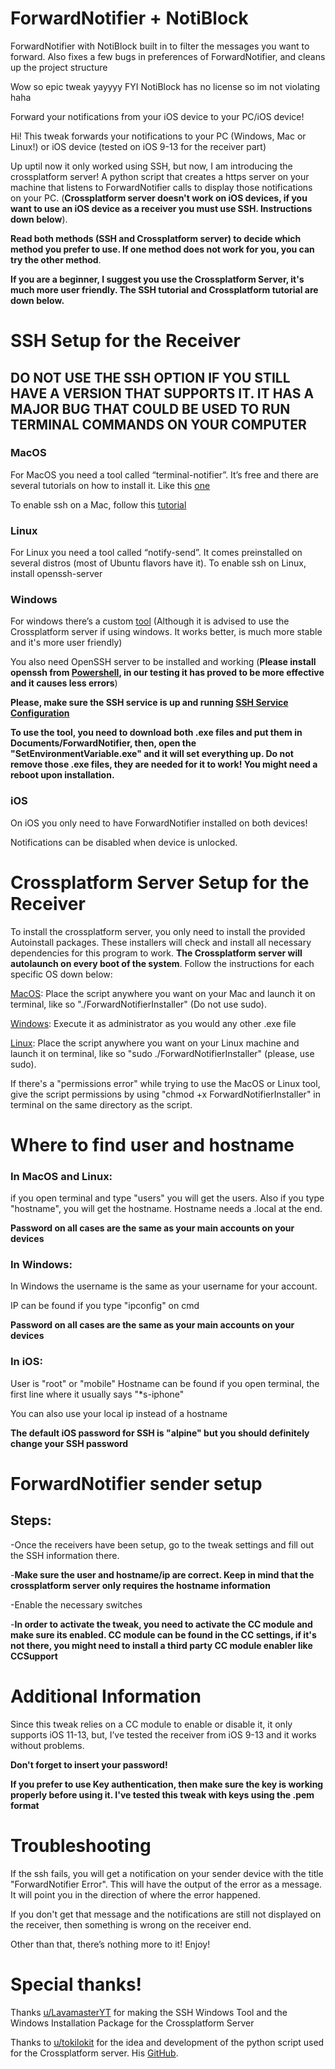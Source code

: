 # ForwardNotifier + NotiBlock
ForwardNotifier with NotiBlock built in to filter the messages you want to forward. Also fixes a few bugs in preferences of ForwardNotifier, and cleans up the project structure

Wow so epic tweak yayyyy
FYI NotiBlock has no license so im not violating haha


Forward your notifications from your iOS device to your PC/iOS device!


Hi! This tweak forwards your notifications to your PC (Windows, Mac or Linux!) or iOS device (tested on iOS 9-13 for the receiver part)

Up uptil now it only worked using SSH, but now, I am introducing the crossplatform server! A python script that creates a https server on your machine that listens to ForwardNotifier calls to display those notifications on your PC. (**Crossplatform server doesn't work on iOS devices, if you want to use an iOS device as a receiver you must use SSH. Instructions down below**).

**Read both methods (SSH and Crossplatform server) to decide which method you prefer to use. If one method does not work for you, you can try the other method**.

**If you are a beginner, I suggest you use the Crossplatform Server, it's much more user friendly. The SSH tutorial and Crossplatform tutorial are down below.**

# SSH Setup for the Receiver
## DO NOT USE THE SSH OPTION IF YOU STILL HAVE A VERSION THAT SUPPORTS IT. IT HAS A MAJOR BUG THAT COULD BE USED TO RUN TERMINAL COMMANDS ON YOUR COMPUTER
### MacOS

For MacOS you need a tool called “terminal-notifier”. It’s free and there are several tutorials on how to install it. Like this [one](https://brewinstall.org/install-terminal-notifier-on-mac-with-brew/)

To enable ssh on a Mac, follow this [tutorial](https://www.google.com/url?sa=t&rct=j&q=&esrc=s&source=web&cd=&cad=rja&uact=8&ved=2ahUKEwi6pbvMidzpAhURahQKHQYaBvsQFjACegQIDBAG&url=https%3A%2F%2Fosxdaily.com%2F2011%2F09%2F30%2Fremote-login-ssh-server-mac-os-x%2F&usg=AOvVaw3qUh4DI6uMFzS8KsyDa5Wm)

### Linux

For Linux you need a tool called “notify-send”. It comes preinstalled on several distros (most of Ubuntu flavors have it).
To enable ssh on Linux, install openssh-server

### Windows

For windows there’s a custom [tool](https://github.com/Greg0109/ForwardNotifier/tree/master/ForwardNotifier%20Client%20Tools/Windows%20SSH%20Client%20tool) (Although it is advised to use the Crossplatform server if using windows. It works better, is much more stable and it's more user friendly)

You also need OpenSSH server to be installed and working (**Please install openssh from [Powershell](https://docs.microsoft.com/en-us/windows-server/administration/openssh/openssh_install_firstuse#installing-openssh-with-powershell), in our testing it has proved to be more effective and it causes less errors**)

**Please, make sure the SSH service is up and running [SSH Service Configuration](https://docs.microsoft.com/en-us/windows-server/administration/openssh/openssh_install_firstuse#initial-configuration-of-ssh-server)**

**To use the tool, you need to download both .exe files and put them in Documents/ForwardNotifier, then, open the "SetEnvironmentVariable.exe" and it will set everything up.
Do not remove those .exe files, they are needed for it to work!
You might need a reboot upon installation.**

### iOS

On iOS you only need to have ForwardNotifier installed on both devices!

Notifications can be disabled when device is unlocked.

# Crossplatform Server Setup for the Receiver

To install the crossplatform server, you only need to install the provided Autoinstall packages. These installers will check and install all necessary dependencies for this program to work. **The Crossplatform server will autolaunch on every boot of the system**. Follow the instructions for each specific OS down below:

[MacOS](https://github.com/Greg0109/ForwardNotifier/blob/master/ForwardNotifier%20Client%20Tools/Crossplatform%20Server/Mac%20Autoinstall/ForwardNotifierInstaller.bash): Place the script anywhere you want on your Mac and launch it on terminal, like so "./ForwardNotifierInstaller" (Do not use sudo).

[Windows](https://github.com/Greg0109/ForwardNotifier/blob/master/ForwardNotifier%20Client%20Tools/Crossplatform%20Server/Windows%20Autoinstall/ForwardNotifierSetup.exe): Execute it as administrator as you would any other .exe file

[Linux](https://github.com/Greg0109/ForwardNotifier/blob/master/ForwardNotifier%20Client%20Tools/Crossplatform%20Server/Linux%20Autoinstall/ForwardNotifierInstaller.bash): Place the script anywhere you want on your Linux machine and launch it on terminal, like so "sudo ./ForwardNotifierInstaller" (please, use sudo).

If there's a "permissions error" while trying to use the MacOS or Linux tool, give the script permissions by using "chmod +x ForwardNotifierInstaller" in terminal on the same directory as the script.

# Where to find user and hostname

### In MacOS and Linux:

if you open terminal and type "users" you will get the users.
Also if you type "hostname", you will get the hostname.
Hostname needs a .local at the end.

**Password on all cases are the same as your main accounts on your devices**

### In Windows:
In Windows the username is the same as your username for your account.

IP can be found if you type "ipconfig" on cmd

**Password on all cases are the same as your main accounts on your devices**

### In iOS:
User is "root" or "mobile"
Hostname can be found if you open terminal, the first line where it usually says "*s-iphone"

You can also use your local ip instead of a hostname

**The default iOS password for SSH is "alpine" but you should definitely change your SSH password**

# ForwardNotifier sender setup
## Steps:

-Once the receivers have been setup, go to the tweak settings and fill out the SSH information there.

-**Make sure the user and hostname/ip are correct. Keep in mind that the crossplatform server only requires the hostname information**

-Enable the necessary switches

-**In order to activate the tweak, you need to activate the CC module and make sure its enabled. CC module can be found in the CC settings, if it's not there, you might need to install a third party CC module enabler like CCSupport**

# Additional Information

Since this tweak relies on a CC module to enable or disable it, it only supports iOS 11-13, but, I’ve tested the receiver from iOS 9-13 and it works without problems.

**Don't forget to insert your password!**

**If you prefer to use Key authentication, then make sure the key is working properly before using it. I've tested this tweak with keys using the .pem format**

# Troubleshooting

If the ssh fails, you will get a notification on your sender device with the title "ForwardNotifier Error". This will have the output of the error as a message. It will point you in the direction of where the error happened.

If you don't get that message and the notifications are still not displayed on the receiver, then something is wrong on the receiver end.


Other than that, there’s nothing more to it! Enjoy!

# Special thanks!

Thanks [u/LavamasterYT](https://www.reddit.com/u/LavamasterYT/?utm_source=share&utm_medium=ios_app&utm_name=iossmf) for making the SSH Windows Tool and the Windows Installation Package for the Crossplatform Server


Thanks to [u/tokilokit](https://www.reddit.com/u/tokilokit/?utm_source=share&utm_medium=ios_app&utm_name=iossmf) for the idea and development of the python script used for the Crossplatform server. His [GitHub](https://github.com/tokfrans03).
